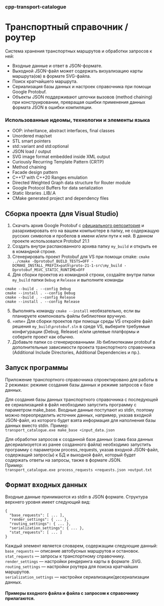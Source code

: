 ### cpp-transport-catalogue
# Транспортный справочник / роутер
Система хранения транспортных маршрутов и обработки запросов к ней:
- Входные данные и ответ в JSON-формате.
- Выходной JSON-файл может содержать визуализацию карты маршрута(ов) в формате SVG-файла.  
- Поиск кратчайшего маршрута. 
- Сериализация базы данных и настроек справочника при помощи Google Protobuf. 
- Объекты JSON поддерживают цепочки вызовов (method chaining) при конструировании, превращая ошибки применения данных формата JSON в ошибки компиляции.

### Использованные идеомы, технологии и элементы языка
- OOP: inheritance, abstract interfaces, final classes
- Unordered map/set
- STL smart pointers
- std::variant and std:optional
- JSON load / output
- SVG image format embedded inside XML output
- Curiously Recurring Template Pattern (CRTP)
- Method chaining
- Facade design pattern
- C++17 with С++20 Ranges emulation
- Directed Weighted Graph data structure for Router module
- Google Protocol Buffers for data serialization
- Static libraries .LIB/.A
- CMake generated project and dependency files

## Сборка проекта (для Visual Studio)
1. Скачать архив Google Protobuf с [официального репозитория](https://github.com/protocolbuffers/protobuf/releases) и разархивировать его на вашем компьютере в папку, не содержащую русских символов и пробелов в имени и/или пути к ней. В данном проекте использовался Protobuf 21.1
2. Создать внутри распакованного архива папку `my_build` и открыть ее в командной строке.
3. Сгенерировать проект Protobuf для VS при помощи cmake:
`cmake ../cmake -Dprotobuf_BUILD_TESTS=OFF -DCMAKE_INSTALL_PREFIX=path\proto-21-1-src\my_build -Dprotobuf_MSVC_STATIC_RUNTIME=OFF`
4. Для сборки проектов из командной строки, создайте внутри папки `my_build` папки `Debug` и `Release` и выполните команды
```
cmake --build . --config Debug
cmake --install . --config Debug
cmake --build . --config Release
cmake --install . --config Release
```
5. Выполнять команду `cmake --install` необязательно, если вы планируете компоновать файлы библиотеки вручную.
6. =или= Для сборки проектов при помощи среды VS откройте файл решения `my_build\protobuf.sln` в среде VS, выберите требуемые конфигурации (Debug, Release) и/или целевые платформы и соберите проект как обычно.
7. Добавьте папки со сгенерированными .lib библиотеками protobuf в дополнительные зависимости проекта транспортного справочника (Additional Include Directories, Additional Dependencies и пр.).

## Запуск программы
Приложение транспортного справочника спроектировано для работы в 2 режимах: режиме создания базы данных и режиме запросов к базе данных.

Для создания базы данных транспортного справочника с последующей ее сериализацией в файл необходимо запустить программу с параметром make_base. Входные данные поступают из stdin, поэтому можно переопределить источник данных, например, указав входной JSON-файл, из которого будет взята информация для наполнения базы данных вместо stdin.
Пример:  
`transport_catalogue.exe make_base <input_data.json`

Для обработки запросов к созданной базе данных (сама база данных десериализуется из ранее созданного файла) необходимо запустить программу с параметром process_requests, указав входной JSON-файл, содержащий запрос(ы) к БД и выходной файл, который будет содержать ответы на запросы, также в формате JSON.  
Пример:  
`transport_catalogue.exe process_requests <requests.json >output.txt`

## Формат входных данных
Входные данные принимаются из stdin в JSON формате. Структура верхнего уровня имеет следующий вид:  
```
{
  "base_requests": [ ... ],
  "render_settings": { ... },
  "routing_settings": { ... },
  "serialization_settings": { ... },
  "stat_requests": [ ... ]
}
```  
Каждый элемент является словарем, содержащим следующие данный:  
`base_requests` — описание автобусных маршрутов и остановок.  
`stat_requests` — запросы к транспортному справочнику.  
`render_settings` — настройки рендеринга карты в формате .SVG.  
`routing_settings` — настройки роутера для поиска кратчайших маршрутов.  
`serialization_settings` — настройки сериализации/десериализации данных.

#### Примеры входного файла и файла с запросом к справочнику прилагаются.
